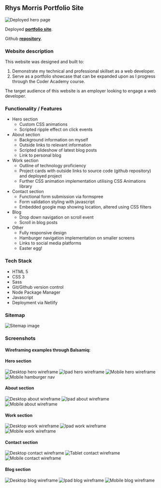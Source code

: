 ## Rhys Morris Portfolio Site

![Deployed hero page](./docs/website-hero.png)

Deployed [**portfolio site**](https://rhysmorrisdeveloper.netlify.app/).

Github [**repository**](https://github.com/Rhys-Morris/portfolio-submission).

### Website description

This website was designed and built to:
1.  Demonstrate my technical and professional skillset as a web developer.
2.  Serve as a portfolio showcase that can be expanded upon as I progress through the Coder Academy course.

The target audience of this website is an employer looking to engage a web developer.

### Functionality / Features

- Hero section
    - Custom CSS animations
    - Scripted ripple effect on click events
- About section
    - Background information on myself
    - Outside links to relevant information
    - Scripted slideshow of latest blog posts
    - Link to personal blog
- Work section
    - Outline of technology proficiency
    - Project cards with outside links to source code (github repository) and deployed project
    - Further CSS animation implementation utilising CSS Animations library
- Contact section
    - Functional form submission via formspree
    - Form validation styling with javascript
    - Embedded google map showing location, altered using CSS filters
- Blog
    - Drop down navigation on scroll event
    - Scroll in blog posts
- Other
    - Fully responsive design
    - Hamburger navigation implementation on smaller screens
    - Links to social media platforms
    - Easter egg!

### Tech Stack

- HTML 5
- CSS 3
- Sass
- Git/Github version control
- Node Package Manager
- Javascript
- Deployment via Netlify

### Sitemap

![Sitemap image](./docs/Sitemap.png)

### Screenshots

#### **Wireframing examples through Balsamiq:**

#### Hero section

![Desktop hero wireframe](./docs/hero-desktop.png)
![Ipad hero wireframe](./docs/hero-ipad.png)
![Mobile hero wireframe](./docs/hero-mobile.png)
![Mobile hamburger nav](./docs/drop-down-nav.png)

#### About section

![Desktop about wireframe](./docs/about-desktop-1.png)
![Ipad about wireframe](./docs/about-ipad.png)
![Mobile about wireframe](./docs/about-mobile.png)

#### Work section

![Desktop work wireframe](./docs/experience-desktop.png)
![Ipad work wireframe](./docs/work-ipad.png)
![Mobile work wireframe](./docs/experience-mobile.png)

#### Contact section

![Desktop contact wireframe](./docs/contact-desktop.PNG)
![Tablet contact wireframe](./docs/contact-ipad.png)
![Mobile contact wireframe](./docs/contact-mobile.PNG)

#### Blog section

![Desktop blog wireframe](./docs/blog-desktop.png)
![Ipad blog wireframe](./docs/blog-ipad.png)
![Mobile blog wireframe](./docs/blog-mobile.png)